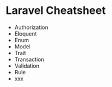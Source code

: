 # Laravel Cheatsheet

- Authorization
- Eloquent
- Enum
- Model
- Trait
- Transaction
- Validation
- Rule
- xxx
